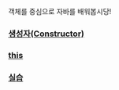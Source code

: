 객체를 중심으로 자바를 배워봅시당!

### [생성자(Constructor)](https://yunaaa0620.tistory.com/75)
### [this](https://yunaaa0620.tistory.com/76)
### [실습](https://yunaaa0620.tistory.com/76)


